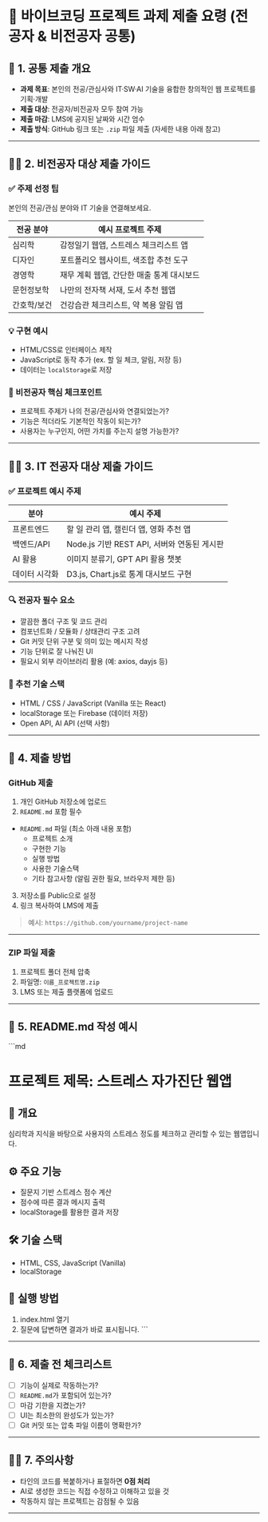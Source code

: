 # 🚀 바이브코딩 프로젝트 과제 제출 요령 (전공자 & 비전공자 공통)

## 🧭 1. 공통 제출 개요

- **과제 목표**: 본인의 전공/관심사와 IT·SW·AI 기술을 융합한 창의적인 웹 프로젝트를 기획·개발
- **제출 대상**: 전공자/비전공자 모두 참여 가능
- **제출 마감**: LMS에 공지된 날짜와 시간 엄수
- **제출 방식**: GitHub 링크 또는 `.zip` 파일 제출 (자세한 내용 아래 참고)

---

## 👩‍🎓 2. 비전공자 대상 제출 가이드

### ✅ 주제 선정 팁
본인의 전공/관심 분야와 IT 기술을 연결해보세요.

| 전공 분야 | 예시 프로젝트 주제 |
|-----------|---------------------|
| 심리학     | 감정일기 웹앱, 스트레스 체크리스트 앱 |
| 디자인     | 포트폴리오 웹사이트, 색조합 추천 도구 |
| 경영학     | 재무 계획 웹앱, 간단한 매출 통계 대시보드 |
| 문헌정보학 | 나만의 전자책 서재, 도서 추천 웹앱 |
| 간호학/보건 | 건강습관 체크리스트, 약 복용 알림 앱 |

### 💡 구현 예시
- HTML/CSS로 인터페이스 제작
- JavaScript로 동작 추가 (ex. 할 일 체크, 알림, 저장 등)
- 데이터는 `localStorage`로 저장

### 📌 비전공자 핵심 체크포인트
- 프로젝트 주제가 나의 전공/관심사와 연결되었는가?
- 기능은 적더라도 기본적인 작동이 되는가?
- 사용자는 누구인지, 어떤 가치를 주는지 설명 가능한가?

---

## 👨‍💻 3. IT 전공자 대상 제출 가이드

### ✅ 프로젝트 예시 주제
| 분야        | 예시 주제 |
|-------------|-----------|
| 프론트엔드   | 할 일 관리 앱, 캘린더 앱, 영화 추천 앱 |
| 백엔드/API | Node.js 기반 REST API, 서버와 연동된 게시판 |
| AI 활용     | 이미지 분류기, GPT API 활용 챗봇 |
| 데이터 시각화 | D3.js, Chart.js로 통계 대시보드 구현 |

### 🔍 전공자 필수 요소
- 깔끔한 폴더 구조 및 코드 관리
- 컴포넌트화 / 모듈화 / 상태관리 구조 고려
- Git 커밋 단위 구분 및 의미 있는 메시지 작성
- 기능 단위로 잘 나눠진 UI
- 필요시 외부 라이브러리 활용 (예: axios, dayjs 등)

### 🎯 추천 기술 스택
- HTML / CSS / JavaScript (Vanilla 또는 React)
- localStorage 또는 Firebase (데이터 저장)
- Open API, AI API (선택 사항)

---

## 📁 4. 제출 방법

### GitHub 제출
1. 개인 GitHub 저장소에 업로드
2. `README.md` 포함 필수
- `README.md` 파일 (최소 아래 내용 포함)
  - 프로젝트 소개
  - 구현한 기능
  - 실행 방법
  - 사용한 기술스택
  - 기타 참고사항 (알림 권한 필요, 브라우저 제한 등)
3. 저장소를 Public으로 설정
4. 링크 복사하여 LMS에 제출

> 예시: `https://github.com/yourname/project-name`

---

### ZIP 파일 제출
1. 프로젝트 폴더 전체 압축
2. 파일명: `이름_프로젝트명.zip`
3. LMS 또는 제출 플랫폼에 업로드

---

## 📄 5. README.md 작성 예시

\`\`\`md
# 프로젝트 제목: 스트레스 자가진단 웹앱

## 📌 개요
심리학과 지식을 바탕으로 사용자의 스트레스 정도를 체크하고 관리할 수 있는 웹앱입니다.

## ⚙️ 주요 기능
- 질문지 기반 스트레스 점수 계산
- 점수에 따른 결과 메시지 출력
- localStorage를 활용한 결과 저장

## 🛠 기술 스택
- HTML, CSS, JavaScript (Vanilla)
- localStorage

## 🚀 실행 방법
1. index.html 열기
2. 질문에 답변하면 결과가 바로 표시됩니다.
\`\`\`

---

## 🧪 6. 제출 전 체크리스트

- [ ] 기능이 실제로 작동하는가?
- [ ] `README.md`가 포함되어 있는가?
- [ ] 마감 기한을 지켰는가?
- [ ] UI는 최소한의 완성도가 있는가?
- [ ] Git 커밋 또는 압축 파일 이름이 명확한가?

---

## 🙅‍♀️ 7. 주의사항

- 타인의 코드를 복붙하거나 표절하면 **0점 처리**
- AI로 생성한 코드는 직접 수정하고 이해하고 있을 것
- 작동하지 않는 프로젝트는 감점될 수 있음

---
